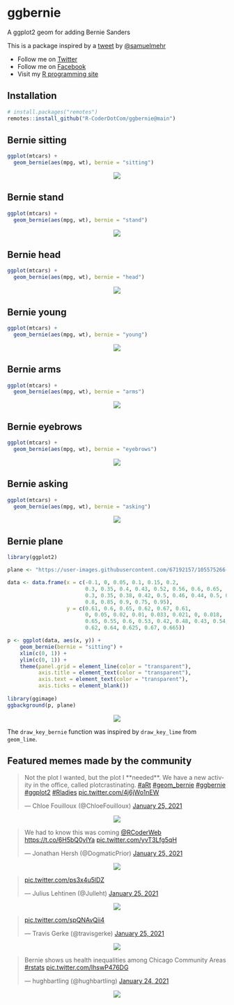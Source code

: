 # ggbernie
A ggplot2 geom for adding Bernie Sanders

This is a package inspired by a [tweet](https://twitter.com/samuelmehr/status/1352348108013895693) by [@samuelmehr](https://twitter.com/samuelmehr)

+ Follow me on [Twitter](https://twitter.com/RCoderWeb)
+ Follow me on [Facebook](https://www.facebook.com/RCODERweb)
+ Visit my [R programming site](https://r-coder.com/)


## Installation
```r
# install.packages("remotes")
remotes::install_github("R-CoderDotCom/ggbernie@main")
```

## Bernie sitting
```r
ggplot(mtcars) +
  geom_bernie(aes(mpg, wt), bernie = "sitting")
```
<p align="center">
 <img src="https://user-images.githubusercontent.com/67192157/105496237-80897b00-5cbd-11eb-996a-b77e89011b31.png">
</p>


## Bernie stand

```r
ggplot(mtcars) +
  geom_bernie(aes(mpg, wt), bernie = "stand")
```

<p align="center">
 <img src="https://user-images.githubusercontent.com/67192157/105496133-5cc63500-5cbd-11eb-8343-aae625f2ca21.png">
</p>



## Bernie head

```r
ggplot(mtcars) +
  geom_bernie(aes(mpg, wt), bernie = "head")
```

<p align="center">
 <img src="https://user-images.githubusercontent.com/67192157/105522490-9d35ab00-5cdd-11eb-94a5-6cfc48e5ed04.png">
</p>


## Bernie young

```r
ggplot(mtcars) +
  geom_bernie(aes(mpg, wt), bernie = "young")
```

<p align="center">
 <img src="https://user-images.githubusercontent.com/67192157/105522466-9149e900-5cdd-11eb-9661-5faa3fcf810b.png">
</p>


## Bernie arms

```r
ggplot(mtcars) +
  geom_bernie(aes(mpg, wt), bernie = "arms")
```

<p align="center">
 <img src="https://user-images.githubusercontent.com/67192157/105522421-8000dc80-5cdd-11eb-83b9-6c5c38627ae2.png">
</p>


## Bernie eyebrows

```r
ggplot(mtcars) +
  geom_bernie(aes(mpg, wt), bernie = "eyebrows")
```

<p align="center">
 <img src="https://user-images.githubusercontent.com/67192157/105522372-711a2a00-5cdd-11eb-9b15-c490bbf1f5ad.png">
</p>


## Bernie asking

```r
ggplot(mtcars) +
  geom_bernie(aes(mpg, wt), bernie = "asking")
```

<p align="center">
 <img src="https://user-images.githubusercontent.com/67192157/105522716-dec65600-5cdd-11eb-844f-62b530bdd8ea.png">
</p>


## Bernie plane
```r
library(ggplot2)

plane <- "https://user-images.githubusercontent.com/67192157/105575266-b173b980-5d6a-11eb-90e3-a7ddea0fe52b.png"

data <- data.frame(x = c(-0.1, 0, 0.05, 0.1, 0.15, 0.2,
                         0.3, 0.35, 0.4, 0.43, 0.52, 0.56, 0.6, 0.65,
                         0.3, 0.35, 0.38, 0.42, 0.5, 0.46, 0.44, 0.5, 0.51, 0.45, 0.6, 0.56, 0.63,
                         0.8, 0.85, 0.9, 0.75, 0.95),
                   y = c(0.61, 0.6, 0.65, 0.62, 0.67, 0.61,
                         0, 0.05, 0.02, 0.01, 0.033, 0.021, 0, 0.018,
                         0.65, 0.55, 0.6, 0.53, 0.42, 0.48, 0.43, 0.54, 0.6, 0.58, 0.55, 0.57, 0.65,
                         0.62, 0.64, 0.625, 0.67, 0.665))

p <- ggplot(data, aes(x, y)) +
    geom_bernie(bernie = "sitting") +
    xlim(c(0, 1)) +
    ylim(c(0, 1)) + 
    theme(panel.grid = element_line(color = "transparent"),
          axis.title = element_text(color = "transparent"),
          axis.text = element_text(color = "transparent"),
          axis.ticks = element_blank())
   
library(ggimage)
ggbackground(p, plane)
```

<p align="center">
 <img src="https://user-images.githubusercontent.com/67192157/105576624-59da4b80-5d74-11eb-9bf7-e3f73c9aebd6.png">
</p>


The `draw_key_bernie` function was inspired by `draw_key_lime` from `geom_lime`.



## Featured memes made by the community

<blockquote class="twitter-tweet"><p lang="en" dir="ltr">Not the plot I wanted, but the plot I **needed**. We have a new activity in the office, called plotcrastinating. <a href="https://twitter.com/hashtag/aRt?src=hash&amp;ref_src=twsrc%5Etfw">#aRt</a> <a href="https://twitter.com/hashtag/geom_bernie?src=hash&amp;ref_src=twsrc%5Etfw">#geom_bernie</a> <a href="https://twitter.com/hashtag/ggbernie?src=hash&amp;ref_src=twsrc%5Etfw">#ggbernie</a> <a href="https://twitter.com/hashtag/ggplot2?src=hash&amp;ref_src=twsrc%5Etfw">#ggplot2</a> <a href="https://twitter.com/hashtag/Rladies?src=hash&amp;ref_src=twsrc%5Etfw">#Rladies</a> <a href="https://t.co/4j6jWo1nEW">pic.twitter.com/4j6jWo1nEW</a></p>&mdash; Chloe Fouilloux (@ChloeFouilloux) <a href="https://twitter.com/ChloeFouilloux/status/1353694206221578241?ref_src=twsrc%5Etfw">January 25, 2021</a></blockquote>

<p align="center">
 <img src="https://user-images.githubusercontent.com/67192157/105769340-f7dd3a00-5f5d-11eb-9a25-942a5ed8444f.png">
</p>





<blockquote class="twitter-tweet"><p lang="en" dir="ltr">We had to know this was coming <a href="https://twitter.com/RCoderWeb?ref_src=twsrc%5Etfw">@RCoderWeb</a> <a href="https://t.co/6H5bQ0yIYa">https://t.co/6H5bQ0yIYa</a> <a href="https://t.co/yvT3Lfg5qH">pic.twitter.com/yvT3Lfg5qH</a></p>&mdash; Jonathan Hersh (@DogmaticPrior) <a href="https://twitter.com/DogmaticPrior/status/1353598291993190400?ref_src=twsrc%5Etfw">January 25, 2021</a></blockquote>


<p align="center">
 <img src="https://user-images.githubusercontent.com/67192157/105769778-a1bcc680-5f5e-11eb-9c43-31b813a42747.gif">
</p>




<blockquote class="twitter-tweet"><p lang="und" dir="ltr"><a href="https://t.co/ps3x4u5lDZ">pic.twitter.com/ps3x4u5lDZ</a></p>&mdash; Julius Lehtinen (@Julleht) <a href="https://twitter.com/Julleht/status/1353773011233603584?ref_src=twsrc%5Etfw">January 25, 2021</a></blockquote> 



<p align="center">
 <img src="https://user-images.githubusercontent.com/67192157/105770010-f8c29b80-5f5e-11eb-9824-218bc2c2fda7.png">
</p>


<blockquote class="twitter-tweet"><p lang="und" dir="ltr"><a href="https://t.co/spQNAvQii4">pic.twitter.com/spQNAvQii4</a></p>&mdash; Travis Gerke (@travisgerke) <a href="https://twitter.com/travisgerke/status/1353807894362411009?ref_src=twsrc%5Etfw">January 25, 2021</a></blockquote>

<p align="center">
 <img src="https://user-images.githubusercontent.com/67192157/105770121-1263e300-5f5f-11eb-8b32-9a2f64cef412.png">
</p>




<blockquote class="twitter-tweet"><p lang="en" dir="ltr">Bernie shows us health inequalities among Chicago Community Areas <a href="https://twitter.com/hashtag/rstats?src=hash&amp;ref_src=twsrc%5Etfw">#rstats</a> <a href="https://t.co/IhswP476DG">pic.twitter.com/IhswP476DG</a></p>&mdash; hughbartling (@hughbartling) <a href="https://twitter.com/hughbartling/status/1353462290142519296?ref_src=twsrc%5Etfw">January 24, 2021</a></blockquote>


<p align="center">
 <img src="https://user-images.githubusercontent.com/67192157/105770301-4b03bc80-5f5f-11eb-8984-2b78ebc171c0.png">
</p>



